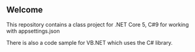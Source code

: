 ## Welcome

This repository contains a class project for .NET Core 5, C#9 for working with appsettings.json

There is also a code sample for VB.NET which uses the C# library.
